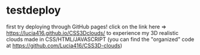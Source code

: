 # testdeploy


first try deploying through GitHub pages! click on the link here => https://lucia416.github.io/CSS3Dclouds/  to experience my 3D realistic clouds made in CSS/HTML/JAVASCRIPT 
(you can find the "organized" code at https://github.com/Lucia416/CSS3D-clouds) 
